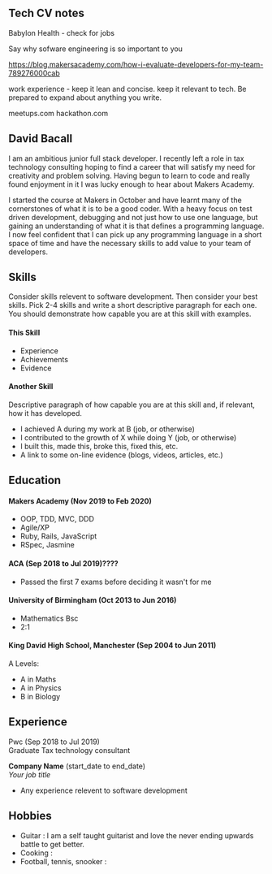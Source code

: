 ## Tech CV notes

Babylon Health - check for jobs

Say why sofware engineering is so important to you

https://blog.makersacademy.com/how-i-evaluate-developers-for-my-team-789276000cab

work experience - keep it lean and concise. keep it relevant to tech. Be prepared to expand about anything you write.

meetups.com
hackathon.com

## David Bacall

I am an ambitious junior full stack developer. I recently left a role in tax technology consulting 
hoping to find a career that will satisfy my need for creativity and problem solving.
Having begun to learn to code and really found enjoyment in it I was lucky enough to
hear about Makers Academy.

I started the course at Makers in October and have learnt many of the cornerstones of what it
is to be a good coder. With a heavy focus on test driven development, debugging and not just how
to use one language, but gaining an understanding of what it is that defines a programming language. I now 
feel confident that I can pick up any programming language in a short space of time and have the 
necessary skills to add value to your team of developers.

## Skills

Consider skills relevent to software development. Then consider your best skills. Pick 2-4 skills and write a short descriptive paragraph for each one. You should demonstrate how capable you are at this skill with examples.

#### This Skill

- Experience
- Achievements
- Evidence

#### Another Skill

Descriptive paragraph of how capable you are at this skill and, if relevant, how it has developed.

- I achieved A during my work at B (job, or otherwise)
- I contributed to the growth of X while doing Y (job, or otherwise)
- I built this, made this, broke this, fixed this, etc.
- A link to some on-line evidence (blogs, videos, articles, etc.)

## Education

#### Makers Academy (Nov 2019 to Feb 2020)

- OOP, TDD, MVC, DDD
- Agile/XP
- Ruby, Rails, JavaScript
- RSpec, Jasmine

#### ACA (Sep 2018 to Jul 2019)????

- Passed the first 7 exams before deciding it wasn't for me

#### University of Birmingham (Oct 2013 to Jun 2016)

- Mathematics Bsc
- 2:1

#### King David High School, Manchester (Sep 2004 to Jun 2011)

A Levels:  
- A in Maths
- A in Physics
- B in Biology

## Experience

Pwc (Sep 2018 to Jul 2019)    
Graduate Tax technology consultant 

**Company Name** (start_date to end_date)   
*Your job title*  
- Any experience relevent to software development

## Hobbies

- Guitar : I am a self taught guitarist and love the never ending upwards battle
to get better.
- Cooking : 
- Football, tennis, snooker :
